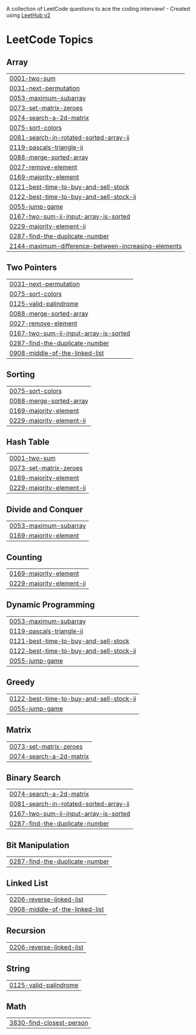 A collection of LeetCode questions to ace the coding interview! - Created using [LeetHub v2](https://github.com/arunbhardwaj/LeetHub-2.0)
<!---LeetCode Topics Start-->
# LeetCode Topics
## Array
|  |
| ------- |
| [0001-two-sum](https://github.com/Chauhan2003/Leetcode-Interview-Questions/tree/master/0001-two-sum) |
| [0031-next-permutation](https://github.com/Chauhan2003/Leetcode-Interview-Questions/tree/master/0031-next-permutation) |
| [0053-maximum-subarray](https://github.com/Chauhan2003/Leetcode-Interview-Questions/tree/master/0053-maximum-subarray) |
| [0073-set-matrix-zeroes](https://github.com/Chauhan2003/Leetcode-Interview-Questions/tree/master/0073-set-matrix-zeroes) |
| [0074-search-a-2d-matrix](https://github.com/Chauhan2003/Leetcode-Interview-Questions/tree/master/0074-search-a-2d-matrix) |
| [0075-sort-colors](https://github.com/Chauhan2003/Leetcode-Interview-Questions/tree/master/0075-sort-colors) |
| [0081-search-in-rotated-sorted-array-ii](https://github.com/Chauhan2003/Leetcode-Interview-Questions/tree/master/0081-search-in-rotated-sorted-array-ii) |
| [0119-pascals-triangle-ii](https://github.com/Chauhan2003/Leetcode-Interview-Questions/tree/master/0119-pascals-triangle-ii) |
| [0088-merge-sorted-array](https://github.com/Chauhan2003/150-Leetcode-Interview-Questions/tree/master/0088-merge-sorted-array) |
| [0027-remove-element](https://github.com/Chauhan2003/150-Leetcode-Interview-Questions/tree/master/0027-remove-element) |
| [0169-majority-element](https://github.com/Chauhan2003/150-Leetcode-Interview-Questions/tree/master/0169-majority-element) |
| [0121-best-time-to-buy-and-sell-stock](https://github.com/Chauhan2003/150-Leetcode-Interview-Questions/tree/master/0121-best-time-to-buy-and-sell-stock) |
| [0122-best-time-to-buy-and-sell-stock-ii](https://github.com/Chauhan2003/150-Leetcode-Interview-Questions/tree/master/0122-best-time-to-buy-and-sell-stock-ii) |
| [0055-jump-game](https://github.com/Chauhan2003/150-Leetcode-Interview-Questions/tree/master/0055-jump-game) |
| [0167-two-sum-ii-input-array-is-sorted](https://github.com/Chauhan2003/Leetcode-Interview-Questions/tree/master/0167-two-sum-ii-input-array-is-sorted) |
| [0229-majority-element-ii](https://github.com/Chauhan2003/Leetcode-Interview-Questions/tree/master/0229-majority-element-ii) |
| [0287-find-the-duplicate-number](https://github.com/Chauhan2003/Leetcode-Interview-Questions/tree/master/0287-find-the-duplicate-number) |
| [2144-maximum-difference-between-increasing-elements](https://github.com/Chauhan2003/Leetcode-Interview-Questions/tree/master/2144-maximum-difference-between-increasing-elements) |
## Two Pointers
|  |
| ------- |
| [0031-next-permutation](https://github.com/Chauhan2003/Leetcode-Interview-Questions/tree/master/0031-next-permutation) |
| [0075-sort-colors](https://github.com/Chauhan2003/Leetcode-Interview-Questions/tree/master/0075-sort-colors) |
| [0125-valid-palindrome](https://github.com/Chauhan2003/Leetcode-Interview-Questions/tree/master/0125-valid-palindrome) |
| [0088-merge-sorted-array](https://github.com/Chauhan2003/150-Leetcode-Interview-Questions/tree/master/0088-merge-sorted-array) |
| [0027-remove-element](https://github.com/Chauhan2003/150-Leetcode-Interview-Questions/tree/master/0027-remove-element) |
| [0167-two-sum-ii-input-array-is-sorted](https://github.com/Chauhan2003/Leetcode-Interview-Questions/tree/master/0167-two-sum-ii-input-array-is-sorted) |
| [0287-find-the-duplicate-number](https://github.com/Chauhan2003/Leetcode-Interview-Questions/tree/master/0287-find-the-duplicate-number) |
| [0908-middle-of-the-linked-list](https://github.com/Chauhan2003/Leetcode-Interview-Questions/tree/master/0908-middle-of-the-linked-list) |
## Sorting
|  |
| ------- |
| [0075-sort-colors](https://github.com/Chauhan2003/Leetcode-Interview-Questions/tree/master/0075-sort-colors) |
| [0088-merge-sorted-array](https://github.com/Chauhan2003/150-Leetcode-Interview-Questions/tree/master/0088-merge-sorted-array) |
| [0169-majority-element](https://github.com/Chauhan2003/150-Leetcode-Interview-Questions/tree/master/0169-majority-element) |
| [0229-majority-element-ii](https://github.com/Chauhan2003/Leetcode-Interview-Questions/tree/master/0229-majority-element-ii) |
## Hash Table
|  |
| ------- |
| [0001-two-sum](https://github.com/Chauhan2003/Leetcode-Interview-Questions/tree/master/0001-two-sum) |
| [0073-set-matrix-zeroes](https://github.com/Chauhan2003/Leetcode-Interview-Questions/tree/master/0073-set-matrix-zeroes) |
| [0169-majority-element](https://github.com/Chauhan2003/150-Leetcode-Interview-Questions/tree/master/0169-majority-element) |
| [0229-majority-element-ii](https://github.com/Chauhan2003/Leetcode-Interview-Questions/tree/master/0229-majority-element-ii) |
## Divide and Conquer
|  |
| ------- |
| [0053-maximum-subarray](https://github.com/Chauhan2003/Leetcode-Interview-Questions/tree/master/0053-maximum-subarray) |
| [0169-majority-element](https://github.com/Chauhan2003/150-Leetcode-Interview-Questions/tree/master/0169-majority-element) |
## Counting
|  |
| ------- |
| [0169-majority-element](https://github.com/Chauhan2003/150-Leetcode-Interview-Questions/tree/master/0169-majority-element) |
| [0229-majority-element-ii](https://github.com/Chauhan2003/Leetcode-Interview-Questions/tree/master/0229-majority-element-ii) |
## Dynamic Programming
|  |
| ------- |
| [0053-maximum-subarray](https://github.com/Chauhan2003/Leetcode-Interview-Questions/tree/master/0053-maximum-subarray) |
| [0119-pascals-triangle-ii](https://github.com/Chauhan2003/Leetcode-Interview-Questions/tree/master/0119-pascals-triangle-ii) |
| [0121-best-time-to-buy-and-sell-stock](https://github.com/Chauhan2003/150-Leetcode-Interview-Questions/tree/master/0121-best-time-to-buy-and-sell-stock) |
| [0122-best-time-to-buy-and-sell-stock-ii](https://github.com/Chauhan2003/150-Leetcode-Interview-Questions/tree/master/0122-best-time-to-buy-and-sell-stock-ii) |
| [0055-jump-game](https://github.com/Chauhan2003/150-Leetcode-Interview-Questions/tree/master/0055-jump-game) |
## Greedy
|  |
| ------- |
| [0122-best-time-to-buy-and-sell-stock-ii](https://github.com/Chauhan2003/150-Leetcode-Interview-Questions/tree/master/0122-best-time-to-buy-and-sell-stock-ii) |
| [0055-jump-game](https://github.com/Chauhan2003/150-Leetcode-Interview-Questions/tree/master/0055-jump-game) |
## Matrix
|  |
| ------- |
| [0073-set-matrix-zeroes](https://github.com/Chauhan2003/Leetcode-Interview-Questions/tree/master/0073-set-matrix-zeroes) |
| [0074-search-a-2d-matrix](https://github.com/Chauhan2003/Leetcode-Interview-Questions/tree/master/0074-search-a-2d-matrix) |
## Binary Search
|  |
| ------- |
| [0074-search-a-2d-matrix](https://github.com/Chauhan2003/Leetcode-Interview-Questions/tree/master/0074-search-a-2d-matrix) |
| [0081-search-in-rotated-sorted-array-ii](https://github.com/Chauhan2003/Leetcode-Interview-Questions/tree/master/0081-search-in-rotated-sorted-array-ii) |
| [0167-two-sum-ii-input-array-is-sorted](https://github.com/Chauhan2003/Leetcode-Interview-Questions/tree/master/0167-two-sum-ii-input-array-is-sorted) |
| [0287-find-the-duplicate-number](https://github.com/Chauhan2003/Leetcode-Interview-Questions/tree/master/0287-find-the-duplicate-number) |
## Bit Manipulation
|  |
| ------- |
| [0287-find-the-duplicate-number](https://github.com/Chauhan2003/Leetcode-Interview-Questions/tree/master/0287-find-the-duplicate-number) |
## Linked List
|  |
| ------- |
| [0206-reverse-linked-list](https://github.com/Chauhan2003/Leetcode-Interview-Questions/tree/master/0206-reverse-linked-list) |
| [0908-middle-of-the-linked-list](https://github.com/Chauhan2003/Leetcode-Interview-Questions/tree/master/0908-middle-of-the-linked-list) |
## Recursion
|  |
| ------- |
| [0206-reverse-linked-list](https://github.com/Chauhan2003/Leetcode-Interview-Questions/tree/master/0206-reverse-linked-list) |
## String
|  |
| ------- |
| [0125-valid-palindrome](https://github.com/Chauhan2003/Leetcode-Interview-Questions/tree/master/0125-valid-palindrome) |
## Math
|  |
| ------- |
| [3830-find-closest-person](https://github.com/Chauhan2003/Leetcode-Interview-Questions/tree/master/3830-find-closest-person) |
<!---LeetCode Topics End-->